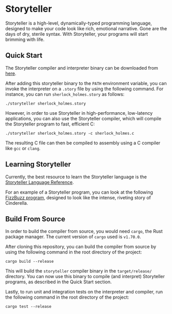 # Storyteller

Storyteller is a high-level, dynamically-typed programming language, designed to make your code look like rich, emotional narrative. Gone are the days of dry, sterile syntax. With Storyteller, your programs will start brimming with life.

## Quick Start

The Storyteller compiler and interpreter binary can be downloaded from [here](https://github.com/dhruvjimulia-sys/storyteller/releases/download/v0.1.0/storyteller).

After adding this storyteller binary to the `PATH` environment variable, you can invoke the interpreter on a `.story` file by using the following command. For instance, you can run `sherlock_holmes.story` as follows:
```_
./storyteller sherlock_holmes.story
```
However, in order to use Storyteller in high-performance, low-latency applications, you can also use the Storyteller compiler, which will compile the Storyteller program to fast, efficient C:
```
./storyteller sherlock_holmes.story -c sherlock_holmes.c
```
The resulting C file can then be compiled to assembly using a C compiler like `gcc` or `clang`.

## Learning Storyteller
Currently, the best resource to learn the Storyteller language is the [Storyteller Language Reference](https://github.com/dhruvjimulia-sys/storyteller/wiki/The-Storyteller-Language-Specification).

For an example of a Storyteller program, you can look at the following [FizzBuzz program](https://github.com/dhruvjimulia-sys/storyteller/blob/main/examples/advanced/fizzbuzz.story), designed to look like the intense, riveting story of Cinderella.

## Build From Source
In order to build the compiler from source, you would need `cargo`, the Rust package manager. The current version of `cargo` used is `v1.70.0`.

After cloning this repository, you can build the compiler from source by using the following command in the root directory of the project:

```
cargo build --release
```

This will build the `storyteller` compiler binary in the `target/release/` directory. You can now use this binary to compile (and interpret) Storyteller programs, as described in the Quick Start section.

Lastly, to run unit and integration tests on the interpreter and compiler, run the following command in the root directory of the project: 
```
cargo test --release
```

